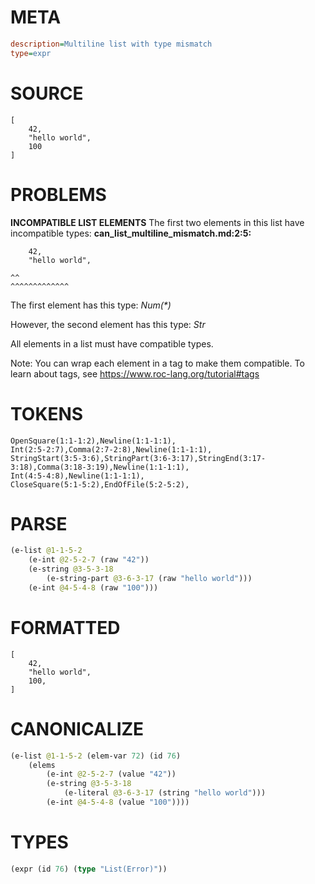 # META
~~~ini
description=Multiline list with type mismatch
type=expr
~~~
# SOURCE
~~~roc
[
    42,
    "hello world",
    100
]
~~~
# PROBLEMS
**INCOMPATIBLE LIST ELEMENTS**
The first two elements in this list have incompatible types:
**can_list_multiline_mismatch.md:2:5:**
```roc
    42,
    "hello world",
```
    ^^
    ^^^^^^^^^^^^^

The first element has this type:
    _Num(*)_

However, the second element has this type:
    _Str_

All elements in a list must have compatible types.

Note: You can wrap each element in a tag to make them compatible.
To learn about tags, see <https://www.roc-lang.org/tutorial#tags>

# TOKENS
~~~zig
OpenSquare(1:1-1:2),Newline(1:1-1:1),
Int(2:5-2:7),Comma(2:7-2:8),Newline(1:1-1:1),
StringStart(3:5-3:6),StringPart(3:6-3:17),StringEnd(3:17-3:18),Comma(3:18-3:19),Newline(1:1-1:1),
Int(4:5-4:8),Newline(1:1-1:1),
CloseSquare(5:1-5:2),EndOfFile(5:2-5:2),
~~~
# PARSE
~~~clojure
(e-list @1-1-5-2
	(e-int @2-5-2-7 (raw "42"))
	(e-string @3-5-3-18
		(e-string-part @3-6-3-17 (raw "hello world")))
	(e-int @4-5-4-8 (raw "100")))
~~~
# FORMATTED
~~~roc
[
	42,
	"hello world",
	100,
]
~~~
# CANONICALIZE
~~~clojure
(e-list @1-1-5-2 (elem-var 72) (id 76)
	(elems
		(e-int @2-5-2-7 (value "42"))
		(e-string @3-5-3-18
			(e-literal @3-6-3-17 (string "hello world")))
		(e-int @4-5-4-8 (value "100"))))
~~~
# TYPES
~~~clojure
(expr (id 76) (type "List(Error)"))
~~~
